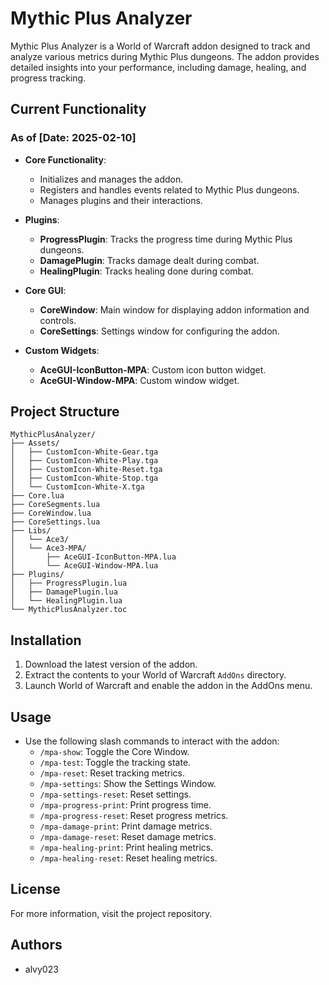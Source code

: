 # Mythic Plus Analyzer

Mythic Plus Analyzer is a World of Warcraft addon designed to track and analyze various metrics during Mythic Plus dungeons. The addon provides detailed insights into your performance, including damage, healing, and progress tracking.

## Current Functionality

### As of [Date: 2025-02-10]
- **Core Functionality**:
  - Initializes and manages the addon.
  - Registers and handles events related to Mythic Plus dungeons.
  - Manages plugins and their interactions.

- **Plugins**:
  - **ProgressPlugin**: Tracks the progress time during Mythic Plus dungeons.
  - **DamagePlugin**: Tracks damage dealt during combat.
  - **HealingPlugin**: Tracks healing done during combat.

- **Core GUI**:
  - **CoreWindow**: Main window for displaying addon information and controls.
  - **CoreSettings**: Settings window for configuring the addon.

- **Custom Widgets**:
  - **AceGUI-IconButton-MPA**: Custom icon button widget.
  - **AceGUI-Window-MPA**: Custom window widget.

## Project Structure
```
MythicPlusAnalyzer/
├── Assets/
│   ├── CustomIcon-White-Gear.tga
│   ├── CustomIcon-White-Play.tga
│   ├── CustomIcon-White-Reset.tga
│   ├── CustomIcon-White-Stop.tga
│   └── CustomIcon-White-X.tga
├── Core.lua
├── CoreSegments.lua
├── CoreWindow.lua
├── CoreSettings.lua
├── Libs/
│   └── Ace3/
│   └── Ace3-MPA/
│       ├── AceGUI-IconButton-MPA.lua
│       └── AceGUI-Window-MPA.lua
├── Plugins/
│   ├── ProgressPlugin.lua
│   ├── DamagePlugin.lua
│   └── HealingPlugin.lua
└── MythicPlusAnalyzer.toc
```

## Installation

1. Download the latest version of the addon.
2. Extract the contents to your World of Warcraft `AddOns` directory.
3. Launch World of Warcraft and enable the addon in the AddOns menu.

## Usage

- Use the following slash commands to interact with the addon:
  - `/mpa-show`: Toggle the Core Window.
  - `/mpa-test`: Toggle the tracking state.
  - `/mpa-reset`: Reset tracking metrics.
  - `/mpa-settings`: Show the Settings Window.
  - `/mpa-settings-reset`: Reset settings.
  - `/mpa-progress-print`: Print progress time.
  - `/mpa-progress-reset`: Reset progress metrics.
  - `/mpa-damage-print`: Print damage metrics.
  - `/mpa-damage-reset`: Reset damage metrics.
  - `/mpa-healing-print`: Print healing metrics.
  - `/mpa-healing-reset`: Reset healing metrics.

## License

For more information, visit the project repository.

## Authors

- alvy023